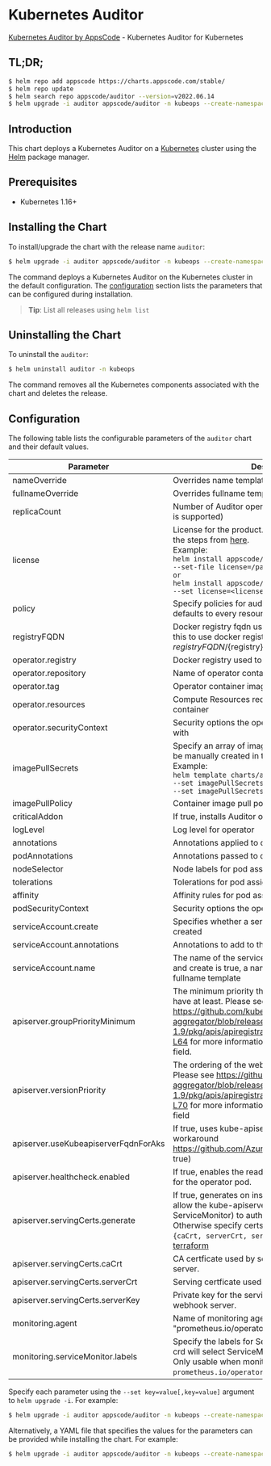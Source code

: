# Kubernetes Auditor

[Kubernetes Auditor by AppsCode](https://github.com/kubeops/auditor) - Kubernetes Auditor for Kubernetes

## TL;DR;

```bash
$ helm repo add appscode https://charts.appscode.com/stable/
$ helm repo update
$ helm search repo appscode/auditor --version=v2022.06.14
$ helm upgrade -i auditor appscode/auditor -n kubeops --create-namespace --version=v2022.06.14
```

## Introduction

This chart deploys a Kubernetes Auditor on a [Kubernetes](http://kubernetes.io) cluster using the [Helm](https://helm.sh) package manager.

## Prerequisites

- Kubernetes 1.16+

## Installing the Chart

To install/upgrade the chart with the release name `auditor`:

```bash
$ helm upgrade -i auditor appscode/auditor -n kubeops --create-namespace --version=v2022.06.14
```

The command deploys a Kubernetes Auditor on the Kubernetes cluster in the default configuration. The [configuration](#configuration) section lists the parameters that can be configured during installation.

> **Tip**: List all releases using `helm list`

## Uninstalling the Chart

To uninstall the `auditor`:

```bash
$ helm uninstall auditor -n kubeops
```

The command removes all the Kubernetes components associated with the chart and deletes the release.

## Configuration

The following table lists the configurable parameters of the `auditor` chart and their default values.

|              Parameter               |                                                                                                                                                                          Description                                                                                                                                                                          |                                Default                                 |
|--------------------------------------|---------------------------------------------------------------------------------------------------------------------------------------------------------------------------------------------------------------------------------------------------------------------------------------------------------------------------------------------------------------|------------------------------------------------------------------------|
| nameOverride                         | Overrides name template                                                                                                                                                                                                                                                                                                                                       | <code>""</code>                                                        |
| fullnameOverride                     | Overrides fullname template                                                                                                                                                                                                                                                                                                                                   | <code>""</code>                                                        |
| replicaCount                         | Number of Auditor operator replicas to create (only 1 is supported)                                                                                                                                                                                                                                                                                           | <code>1</code>                                                         |
| license                              | License for the product. Get a license by following the steps from [here](https://license-issuer.appscode.com/). <br> Example: <br> `helm install appscode/auditor \` <br> `--set-file license=/path/to/license/file` <br> `or` <br> `helm install appscode/auditor \` <br> `--set license=<license file content>`                                            | <code>""</code>                                                        |
| policy                               | Specify policies for auditor watcher. If unspecified it defaults to every resources.                                                                                                                                                                                                                                                                          | <code>""</code>                                                        |
| registryFQDN                         | Docker registry fqdn used to pull docker images Set this to use docker registry hosted at ${registryFQDN}/${registry}/${image}                                                                                                                                                                                                                                | <code>ghcr.io</code>                                                   |
| operator.registry                    | Docker registry used to pull operator image                                                                                                                                                                                                                                                                                                                   | <code>appscode</code>                                                  |
| operator.repository                  | Name of operator container image                                                                                                                                                                                                                                                                                                                              | <code>auditor</code>                                                   |
| operator.tag                         | Operator container image tag                                                                                                                                                                                                                                                                                                                                  | <code>v0.0.1</code>                                                    |
| operator.resources                   | Compute Resources required by the operator container                                                                                                                                                                                                                                                                                                          | <code>{}</code>                                                        |
| operator.securityContext             | Security options the operator container should run with                                                                                                                                                                                                                                                                                                       | <code>{}</code>                                                        |
| imagePullSecrets                     | Specify an array of imagePullSecrets. Secrets must be manually created in the namespace. <br> Example: <br> `helm template charts/auditor \` <br> `--set imagePullSecrets[0].name=sec0 \` <br> `--set imagePullSecrets[1].name=sec1`                                                                                                                          | <code>[]</code>                                                        |
| imagePullPolicy                      | Container image pull policy                                                                                                                                                                                                                                                                                                                                   | <code>IfNotPresent</code>                                              |
| criticalAddon                        | If true, installs Auditor operator as critical addon                                                                                                                                                                                                                                                                                                          | <code>false</code>                                                     |
| logLevel                             | Log level for operator                                                                                                                                                                                                                                                                                                                                        | <code>3</code>                                                         |
| annotations                          | Annotations applied to operator deployment                                                                                                                                                                                                                                                                                                                    | <code>{}</code>                                                        |
| podAnnotations                       | Annotations passed to operator pod(s).                                                                                                                                                                                                                                                                                                                        | <code>{}</code>                                                        |
| nodeSelector                         | Node labels for pod assignment                                                                                                                                                                                                                                                                                                                                | <code>{"kubernetes.io/arch":"amd64","kubernetes.io/os":"linux"}</code> |
| tolerations                          | Tolerations for pod assignment                                                                                                                                                                                                                                                                                                                                | <code>[]</code>                                                        |
| affinity                             | Affinity rules for pod assignment                                                                                                                                                                                                                                                                                                                             | <code>{}</code>                                                        |
| podSecurityContext                   | Security options the operator pod should run with.                                                                                                                                                                                                                                                                                                            | <code>{"fsGroup":65535}</code>                                         |
| serviceAccount.create                | Specifies whether a service account should be created                                                                                                                                                                                                                                                                                                         | <code>true</code>                                                      |
| serviceAccount.annotations           | Annotations to add to the service account                                                                                                                                                                                                                                                                                                                     | <code>{}</code>                                                        |
| serviceAccount.name                  | The name of the service account to use. If not set and create is true, a name is generated using the fullname template                                                                                                                                                                                                                                        | <code></code>                                                          |
| apiserver.groupPriorityMinimum       | The minimum priority the webhook api group should have at least. Please see https://github.com/kubernetes/kube-aggregator/blob/release-1.9/pkg/apis/apiregistration/v1beta1/types.go#L58-L64 for more information on proper values of this field.                                                                                                             | <code>10000</code>                                                     |
| apiserver.versionPriority            | The ordering of the webhook api inside of the group. Please see https://github.com/kubernetes/kube-aggregator/blob/release-1.9/pkg/apis/apiregistration/v1beta1/types.go#L66-L70 for more information on proper values of this field                                                                                                                          | <code>15</code>                                                        |
| apiserver.useKubeapiserverFqdnForAks | If true, uses kube-apiserver FQDN for AKS cluster to workaround https://github.com/Azure/AKS/issues/522 (default true)                                                                                                                                                                                                                                        | <code>true</code>                                                      |
| apiserver.healthcheck.enabled        | If true, enables the readiness and liveliness probes for the operator pod.                                                                                                                                                                                                                                                                                    | <code>false</code>                                                     |
| apiserver.servingCerts.generate      | If true, generates on install/upgrade the certs that allow the kube-apiserver (and potentially ServiceMonitor) to authenticate operators pods. Otherwise specify certs in `apiserver.servingCerts.{caCrt, serverCrt, serverKey}`. See also: [example terraform](https://github.com/kubeops/installer/blob/master/charts/identity-server/example-terraform.tf) | <code>true</code>                                                      |
| apiserver.servingCerts.caCrt         | CA certficate used by serving certificate of webhook server.                                                                                                                                                                                                                                                                                                  | <code>""</code>                                                        |
| apiserver.servingCerts.serverCrt     | Serving certficate used by webhook server.                                                                                                                                                                                                                                                                                                                    | <code>""</code>                                                        |
| apiserver.servingCerts.serverKey     | Private key for the serving certificate used by webhook server.                                                                                                                                                                                                                                                                                               | <code>""</code>                                                        |
| monitoring.agent                     | Name of monitoring agent (one of "prometheus.io", "prometheus.io/operator", "prometheus.io/builtin")                                                                                                                                                                                                                                                          | <code>""</code>                                                        |
| monitoring.serviceMonitor.labels     | Specify the labels for ServiceMonitor. Prometheus crd will select ServiceMonitor using these labels. Only usable when monitoring agent is `prometheus.io/operator`.                                                                                                                                                                                           | <code>{}</code>                                                        |


Specify each parameter using the `--set key=value[,key=value]` argument to `helm upgrade -i`. For example:

```bash
$ helm upgrade -i auditor appscode/auditor -n kubeops --create-namespace --version=v2022.06.14 --set replicaCount=1
```

Alternatively, a YAML file that specifies the values for the parameters can be provided while
installing the chart. For example:

```bash
$ helm upgrade -i auditor appscode/auditor -n kubeops --create-namespace --version=v2022.06.14 --values values.yaml
```
